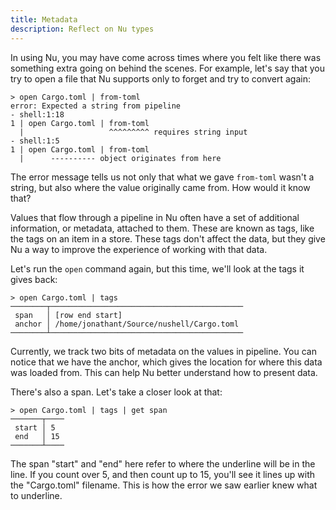 ```yaml
---
title: Metadata
description: Reflect on Nu types
---
```


In using Nu, you may have come across times where you felt like there was something extra going on behind the scenes. For example, let's say that you try to open a file that Nu supports only to forget and try to convert again:

```
> open Cargo.toml | from-toml
error: Expected a string from pipeline
- shell:1:18
1 | open Cargo.toml | from-toml
  |                   ^^^^^^^^^ requires string input
- shell:1:5
1 | open Cargo.toml | from-toml
  |      ---------- object originates from here
```

The error message tells us not only that what we gave `from-toml` wasn't a string, but also where the value originally came from. How would it know that?

Values that flow through a pipeline in Nu often have a set of additional information, or metadata, attached to them. These are known as tags, like the tags on an item in a store. These tags don't affect the data, but they give Nu a way to improve the experience of working with that data.

Let's run the `open` command again, but this time, we'll look at the tags it gives back:

```
> open Cargo.toml | tags
────────┬───────────────────────────────────────────
 span   │ [row end start] 
 anchor │ /home/jonathant/Source/nushell/Cargo.toml 
────────┴───────────────────────────────────────────
```

Currently, we track two bits of metadata on the values in pipeline. You can notice that we have the anchor, which gives the location for where this data was loaded from. This can help Nu better understand how to present data.

There's also a span. Let's take a closer look at that:

```
> open Cargo.toml | tags | get span
───────┬────
 start │ 5 
 end   │ 15 
───────┴────
```

The span "start" and "end" here refer to where the underline will be in the line. If you count over 5, and then count up to 15, you'll see it lines up with the "Cargo.toml" filename. This is how the error we saw earlier knew what to underline.


